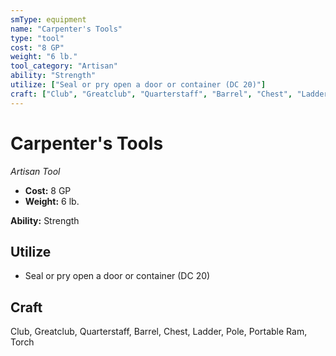 ```yaml
---
smType: equipment
name: "Carpenter's Tools"
type: "tool"
cost: "8 GP"
weight: "6 lb."
tool_category: "Artisan"
ability: "Strength"
utilize: ["Seal or pry open a door or container (DC 20)"]
craft: ["Club", "Greatclub", "Quarterstaff", "Barrel", "Chest", "Ladder", "Pole", "Portable Ram", "Torch"]
---
```


# Carpenter's Tools
*Artisan Tool*

- **Cost:** 8 GP
- **Weight:** 6 lb.

**Ability:** Strength

## Utilize

- Seal or pry open a door or container (DC 20)

## Craft

Club, Greatclub, Quarterstaff, Barrel, Chest, Ladder, Pole, Portable Ram, Torch
